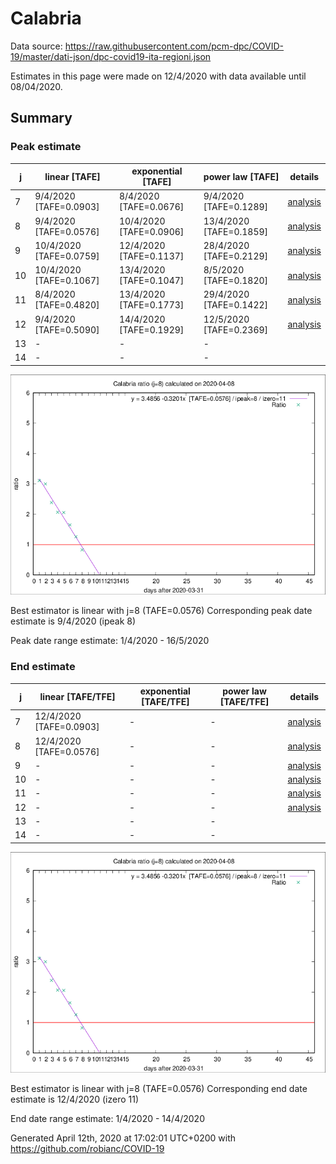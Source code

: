 # Calabria


Data source: https://raw.githubusercontent.com/pcm-dpc/COVID-19/master/dati-json/dpc-covid19-ita-regioni.json

Estimates in this page were made on 12/4/2020 with data available until 08/04/2020.


## Summary 

### Peak estimate 
|j|linear [TAFE]|exponential [TAFE]|power law [TAFE]|details|
|---|----|-----------|---------|-------|
|7|9/4/2020 [TAFE=0.0903]|8/4/2020 [TAFE=0.0676]|9/4/2020 [TAFE=0.1289]|[analysis](COVID-19_calabria_j7_2020-04-08.md)|
|8|9/4/2020 [TAFE=0.0576]|10/4/2020 [TAFE=0.0906]|13/4/2020 [TAFE=0.1859]|[analysis](COVID-19_calabria_j8_2020-04-08.md)|
|9|10/4/2020 [TAFE=0.0759]|12/4/2020 [TAFE=0.1137]|28/4/2020 [TAFE=0.2129]|[analysis](COVID-19_calabria_j9_2020-04-08.md)|
|10|10/4/2020 [TAFE=0.1067]|13/4/2020 [TAFE=0.1047]|8/5/2020 [TAFE=0.1820]|[analysis](COVID-19_calabria_j10_2020-04-08.md)|
|11|8/4/2020 [TAFE=0.4820]|13/4/2020 [TAFE=0.1773]|29/4/2020 [TAFE=0.1422]|[analysis](COVID-19_calabria_j11_2020-04-08.md)|
|12|9/4/2020 [TAFE=0.5090]|14/4/2020 [TAFE=0.1929]|12/5/2020 [TAFE=0.2369]|[analysis](COVID-19_calabria_j12_2020-04-08.md)|
|13|-|-|-||
|14|-|-|-||

![best peak estimate](COVID-19_calabria_j8_2020-04-08.png)

Best estimator is linear with j=8 (TAFE=0.0576)
Corresponding peak date estimate is 9/4/2020 (ipeak 8)


Peak date range estimate: 1/4/2020 - 16/5/2020

### End estimate 
|j|linear [TAFE/TFE]|exponential [TAFE/TFE]|power law [TAFE/TFE]|details|
|---|----|-----------|---------|-------|
|7|12/4/2020 [TAFE=0.0903]|-|-|[analysis](COVID-19_calabria_j7_2020-04-08.md)|
|8|12/4/2020 [TAFE=0.0576]|-|-|[analysis](COVID-19_calabria_j8_2020-04-08.md)|
|9|-|-|-|[analysis](COVID-19_calabria_j9_2020-04-08.md)|
|10|-|-|-|[analysis](COVID-19_calabria_j10_2020-04-08.md)|
|11|-|-|-|[analysis](COVID-19_calabria_j11_2020-04-08.md)|
|12|-|-|-|[analysis](COVID-19_calabria_j12_2020-04-08.md)|
|13|-|-|-||
|14|-|-|-||

![best zero estimate](COVID-19_calabria_j8_2020-04-08.png)

Best estimator is linear with j=8 (TAFE=0.0576)
Corresponding end date estimate is 12/4/2020 (izero 11)


End date range estimate: 1/4/2020 - 14/4/2020

Generated April 12th, 2020 at 17:02:01 UTC+0200 with https://github.com/robianc/COVID-19
